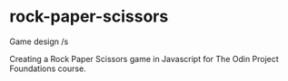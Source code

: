 # rock-paper-scissors
Game design /s

Creating a Rock Paper Scissors game in Javascript for The Odin Project Foundations course.
